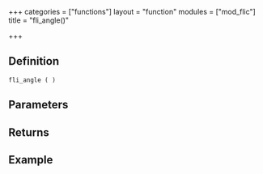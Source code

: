 +++
categories = ["functions"]
layout = "function"
modules = ["mod_flic"]
title = "fli_angle()"

+++

## Definition

    fli_angle ( )

## Parameters

## Returns

## Example
